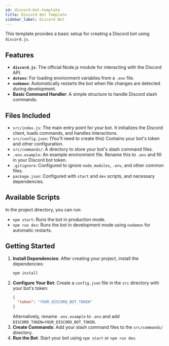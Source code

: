 ```yaml
---
id: discord-bot-template
title: Discord Bot Template
sidebar_label: Discord Bot
---
```


<!-- @format -->

This template provides a basic setup for creating a Discord bot using `discord.js`.

## Features

- **`discord.js`**: The official Node.js module for interacting with the Discord API.
- **`dotenv`**: For loading environment variables from a `.env` file.
- **`nodemon`**: Automatically restarts the bot when file changes are detected during development.
- **Basic Command Handler**: A simple structure to handle Discord slash commands.

## Files Included

- `src/index.js`: The main entry point for your bot. It initializes the Discord client, loads commands, and handles interactions.
- `src/config.json`: (You'll need to create this) Contains your bot's token and other configuration.
- `src/commands/`: A directory to store your bot's slash command files.
- `.env.example`: An example environment file. Rename this to `.env` and fill in your Discord bot token.
- `.gitignore`: Configured to ignore `node_modules`, `.env`, and other common files.
- `package.json`: Configured with `start` and `dev` scripts, and necessary dependencies.

## Available Scripts

In the project directory, you can run:

- `npm start`: Runs the bot in production mode.
- `npm run dev`: Runs the bot in development mode using `nodemon` for automatic restarts.

## Getting Started

1.  **Install Dependencies**: After creating your project, install the dependencies:
    ```bash
    npm install
    ```
2.  **Configure Your Bot**: Create a `config.json` file in the `src` directory with your bot's token:
    ```json
    {
      "token": "YOUR_DISCORD_BOT_TOKEN"
    }
    ```
    Alternatively, rename `.env.example` to `.env` and add `DISCORD_TOKEN=YOUR_DISCORD_BOT_TOKEN`.
3.  **Create Commands**: Add your slash command files to the `src/commands/` directory.
4.  **Run the Bot**: Start your bot using `npm start` or `npm run dev`.
